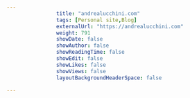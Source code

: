 ---
                title: "andrealucchini.com"
                tags: [Personal site,Blog]
                externalUrl: "https://andrealucchini.com"
                weight: 791
                showDate: false
                showAuthor: false
                showReadingTime: false
                showEdit: false
                showLikes: false
                showViews: false
                layoutBackgroundHeaderSpace: false
                ---
